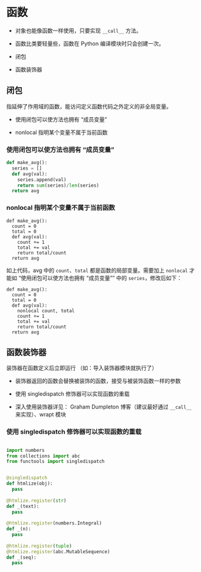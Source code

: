 # 函数

* 对象也能像函数一样使用，只要实现 `__call__` 方法。

* 函数比类要轻量些，函数在 Python 编译模块时只会创建一次。

* 闭包

* 函数装饰器

## 闭包

指延伸了作用域的函数，能访问定义函数代码之外定义的非全局变量。

* 使用闭包可以使方法也拥有 “成员变量”

* nonlocal 指明某个变量不属于当前函数

### 使用闭包可以使方法也拥有 “成员变量”

```python
def make_avg():
  series = []
  def avg(val):
    series.append(val)
    return sum(series)/len(series)
  return avg
```

### nonlocal 指明某个变量不属于当前函数

```
def make_avg():
  count = 0
  total = 0
  def avg(val):
    count += 1
    total += val
    return total/count
  return avg
```

如上代码，avg 中的 `count`、`total` 都是函数的局部变量。需要加上 `nonlocal` 才能如
“使用闭包可以使方法也拥有 “成员变量”” 中的 `series`，修改后如下：

```
def make_avg():
  count = 0
  total = 0
  def avg(val):
    nonlocal count, total
    count += 1
    total += val
    return total/count
  return avg
```

## 函数装饰器

装饰器在函数定义后立即运行 （如：导入装饰器模块就执行了）

* 装饰器返回的函数会替换被装饰的函数，接受与被装饰函数一样的参数

* 使用 singledispatch 修饰器可以实现函数的重载

* 深入使用装饰器详见： Graham Dumpleton 博客（建议最好通过 `__call__` 来实现）、wrapt 模块


### 使用 singledispatch 修饰器可以实现函数的重载

```python

import numbers
from collections import abc
from functools import singledispatch


@singledispatch
def htmlize(obj):
  pass
  
@htmlize.register(str)  
def _(text):
  pass
  
@htmlize.register(numbers.Integral)  
def _(n):
  pass
  
@htmlize.register(tuple)
@htmlize.register(abc.MutableSequence)  
def _(seq):
  pass
```